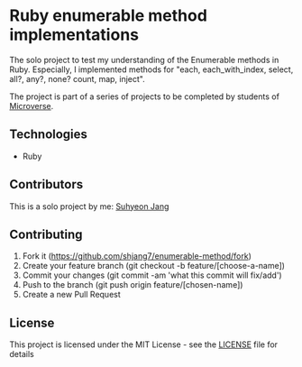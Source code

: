 # Ruby enumerable method implementations

The solo project to test my understanding of the Enumerable methods in Ruby.
Especially, I implemented methods for "each, each_with_index, select, all?, any?, none? count, map, inject".

The project is part of a series of projects to be completed by students of [Microverse](https://www.microverse.org/ "The Global School for Remote Software Developers!").

## Technologies

- Ruby

## Contributors

This is a solo project by me: [Suhyeon Jang](https://github.com/shjang7)

## Contributing

1. Fork it (https://github.com/shjang7/enumerable-method/fork)
2. Create your feature branch (git checkout -b feature/[choose-a-name])
3. Commit your changes (git commit -am 'what this commit will fix/add')
4. Push to the branch (git push origin feature/[chosen-name])
5. Create a new Pull Request

## License

This project is licensed under the MIT License - see the [LICENSE](./LICENSE.md) file for details
